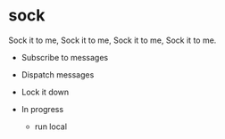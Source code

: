 # sock
Sock it to me, Sock it to me, Sock it to me, Sock it to me.

- Subscribe to messages
- Dispatch messages
- Lock it down


- In progress
  - run local
